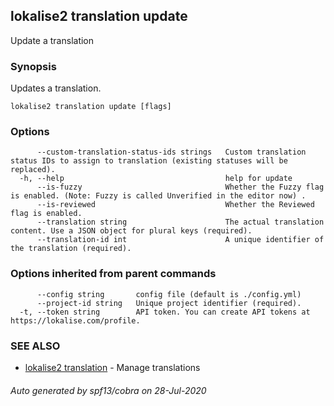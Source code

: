 ## lokalise2 translation update

Update a translation

### Synopsis

Updates a translation.

```
lokalise2 translation update [flags]
```

### Options

```
      --custom-translation-status-ids strings   Custom translation status IDs to assign to translation (existing statuses will be replaced).
  -h, --help                                    help for update
      --is-fuzzy                                Whether the Fuzzy flag is enabled. (Note: Fuzzy is called Unverified in the editor now) .
      --is-reviewed                             Whether the Reviewed flag is enabled.
      --translation string                      The actual translation content. Use a JSON object for plural keys (required).
      --translation-id int                      A unique identifier of the translation (required).
```

### Options inherited from parent commands

```
      --config string       config file (default is ./config.yml)
      --project-id string   Unique project identifier (required).
  -t, --token string        API token. You can create API tokens at https://lokalise.com/profile.
```

### SEE ALSO

* [lokalise2 translation](lokalise2_translation.md)	 - Manage translations

###### Auto generated by spf13/cobra on 28-Jul-2020
